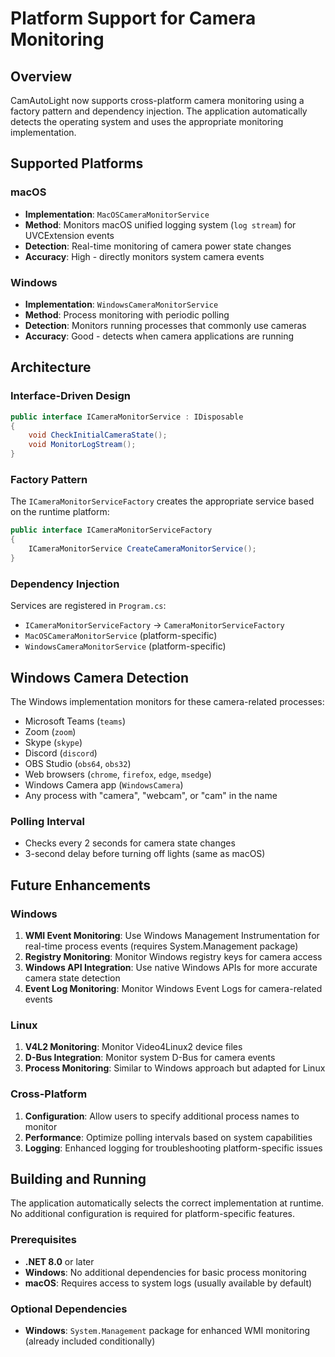 # Platform Support for Camera Monitoring

## Overview

CamAutoLight now supports cross-platform camera monitoring using a factory pattern and dependency injection. The application automatically detects the operating system and uses the appropriate monitoring implementation.

## Supported Platforms

### macOS
- **Implementation**: `MacOSCameraMonitorService`
- **Method**: Monitors macOS unified logging system (`log stream`) for UVCExtension events
- **Detection**: Real-time monitoring of camera power state changes
- **Accuracy**: High - directly monitors system camera events

### Windows
- **Implementation**: `WindowsCameraMonitorService`
- **Method**: Process monitoring with periodic polling
- **Detection**: Monitors running processes that commonly use cameras
- **Accuracy**: Good - detects when camera applications are running

## Architecture

### Interface-Driven Design
```csharp
public interface ICameraMonitorService : IDisposable
{
    void CheckInitialCameraState();
    void MonitorLogStream();
}
```

### Factory Pattern
The `ICameraMonitorServiceFactory` creates the appropriate service based on the runtime platform:

```csharp
public interface ICameraMonitorServiceFactory
{
    ICameraMonitorService CreateCameraMonitorService();
}
```

### Dependency Injection
Services are registered in `Program.cs`:
- `ICameraMonitorServiceFactory` → `CameraMonitorServiceFactory`
- `MacOSCameraMonitorService` (platform-specific)
- `WindowsCameraMonitorService` (platform-specific)

## Windows Camera Detection

The Windows implementation monitors for these camera-related processes:
- Microsoft Teams (`teams`)
- Zoom (`zoom`)
- Skype (`skype`)
- Discord (`discord`)
- OBS Studio (`obs64`, `obs32`)
- Web browsers (`chrome`, `firefox`, `edge`, `msedge`)
- Windows Camera app (`WindowsCamera`)
- Any process with "camera", "webcam", or "cam" in the name

### Polling Interval
- Checks every 2 seconds for camera state changes
- 3-second delay before turning off lights (same as macOS)

## Future Enhancements

### Windows
1. **WMI Event Monitoring**: Use Windows Management Instrumentation for real-time process events (requires System.Management package)
2. **Registry Monitoring**: Monitor Windows registry keys for camera access
3. **Windows API Integration**: Use native Windows APIs for more accurate camera state detection
4. **Event Log Monitoring**: Monitor Windows Event Logs for camera-related events

### Linux
1. **V4L2 Monitoring**: Monitor Video4Linux2 device files
2. **D-Bus Integration**: Monitor system D-Bus for camera events
3. **Process Monitoring**: Similar to Windows approach but adapted for Linux

### Cross-Platform
1. **Configuration**: Allow users to specify additional process names to monitor
2. **Performance**: Optimize polling intervals based on system capabilities
3. **Logging**: Enhanced logging for troubleshooting platform-specific issues

## Building and Running

The application automatically selects the correct implementation at runtime. No additional configuration is required for platform-specific features.

### Prerequisites
- **.NET 8.0** or later
- **Windows**: No additional dependencies for basic process monitoring
- **macOS**: Requires access to system logs (usually available by default)

### Optional Dependencies
- **Windows**: `System.Management` package for enhanced WMI monitoring (already included conditionally)
